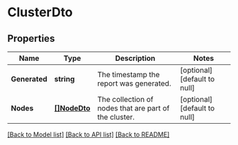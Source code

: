 # ClusterDto

## Properties
Name | Type | Description | Notes
------------ | ------------- | ------------- | -------------
**Generated** | **string** | The timestamp the report was generated. | [optional] [default to null]
**Nodes** | [**[]NodeDto**](NodeDTO.md) | The collection of nodes that are part of the cluster. | [optional] [default to null]

[[Back to Model list]](../README.md#documentation-for-models) [[Back to API list]](../README.md#documentation-for-api-endpoints) [[Back to README]](../README.md)

